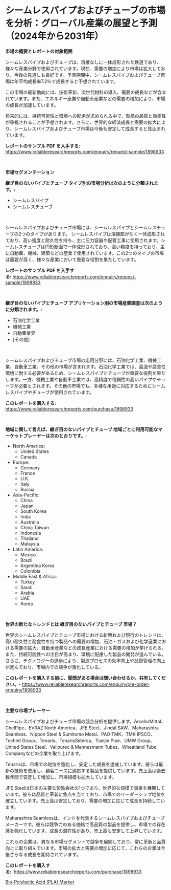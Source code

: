 <p><h1>シームレスパイプおよびチューブの市場を分析：グローバル産業の展望と予測（2024年から2031年）</h1></p><p><strong>市場の概要とレポートの対象範囲</strong></p>
<p><p>シームレスパイプおよびチューブは、溶接なしに一体成形された鉄道であり、様々な産業分野で使用されています。現在、需要の増加により市場は拡大しており、今後の見通しも良好です。予測期間中、シームレスパイプおよびチューブ市場は年平均成長率7.2％で成長すると予想されています。</p><p>この市場の最新動向には、技術革新、次世代材料の導入、需要の成長などが含まれています。また、エネルギー産業や自動車産業などの需要の増加により、市場の成長が加速しています。</p><p>将来的には、持続可能性と環境への配慮が求められる中で、製品の品質と効率性が重視されることが予想されます。さらに、世界的な経済成長と需要の拡大により、シームレスパイプおよびチューブ市場は今後も安定して成長すると見込まれています。</p></p>
<p><strong>レポートのサンプル PDF を入手する:</strong> <a href="https://www.reliableresearchreports.com/enquiry/request-sample/1898933">https://www.reliableresearchreports.com/enquiry/request-sample/1898933</a></p>
<p>&nbsp;</p>
<p><strong>市場セグメンテーション</strong></p>
<p><strong>継ぎ目のないパイプとチューブ タイプ別の市場分析は次のように分類されます。:</strong></p>
<p><ul><li>シームレスパイプ</li><li>シームレスチューブ</li></ul></p>
<p>&nbsp;</p>
<p><p>シームレスパイプおよびチューブ市場には、シームレスパイプとシームレスチューブの2つのタイプがあります。 シームレスパイプは溶接部がなく一体成形されており、高い強度と耐久性を持ち、主に圧力容器や配管工事に使用されます。シームレスチューブは円形断面で一体成形されており、高い精度を持っており、主に自動車、機械、建築などの産業で使用されています。この2つのタイプの市場は需要が高く、様々な産業において重要な役割を果たしています。</p></p>
<p><strong>レポートのサンプル PDF を入手する:</strong>&nbsp;<a href="https://www.reliableresearchreports.com/enquiry/request-sample/1898933">https://www.reliableresearchreports.com/enquiry/request-sample/1898933</a></p>
<p>&nbsp;</p>
<p><strong> 継ぎ目のないパイプとチューブ アプリケーション別の市場産業調査は次のように分類されます。:</strong></p>
<p><ul><li>石油化学工業</li><li>機械工業</li><li>自動車業界</li><li>[その他]</li></ul></p>
<p>&nbsp;</p>
<p><p>シームレスパイプおよびチューブ市場の応用分野には、石油化学工業、機械工業、自動車工業、その他の市場が含まれます。石油化学工業では、高温や腐食性環境に耐える必要があるため、シームレスパイプとチューブが重要な役割を果たします。一方、機械工業や自動車工業では、高精度で信頼性の高いパイプやチューブが必要とされます。その他の市場でも、多様な用途に対応するためにシームレスパイプやチューブが使用されています。</p></p>
<p><strong>このレポートを購入する:</strong>&nbsp; <a href="https://www.reliableresearchreports.com/purchase/1898933">https://www.reliableresearchreports.com/purchase/1898933</a></p>
<p>&nbsp;</p>
<p><strong>地域に関して言えば、継ぎ目のないパイプとチューブ 地域ごとに利用可能なマーケットプレーヤーは次のとおりです。:</strong></p>
<p><ul>
    <li>
        North America:
        <ul>
            <li>United States</li>
            <li>Canada</li>
        </ul>
    </li>
    <li>
        Europe:
        <ul>
            <li>Germany</li>
            <li>France</li>
            <li>U.K.</li>
            <li>Italy</li>
            <li>Russia</li>
        </ul>
    </li>
    <li>
        Asia-Pacific:
        <ul>
            <li>China</li>
            <li>Japan</li>
            <li>South Korea</li>
            <li>India</li>
            <li>Australia</li>
            <li>China Taiwan</li>
            <li>Indonesia</li>
            <li>Thailand</li>
            <li>Malaysia</li>
        </ul>
    </li>
    <li>
        Latin America:
        <ul>
            <li>Mexico</li>
            <li>Brazil</li>
            <li>Argentina Korea</li>
            <li>Colombia</li>
        </ul>
    </li>
    <li>
        Middle East & Africa:
        <ul>
            <li>Turkey</li>
            <li>Saudi</li>
            <li>Arabia</li>
            <li>UAE</li>
            <li>Korea</li>
        </ul>
    </li>
    </ul></p>
<p>&nbsp;</p>
<p><strong>世界の新たなトレンドとは 継ぎ目のないパイプとチューブ 市場？</strong></p>
<p><p>世界のシームレスパイプとチューブ市場における新興および現行のトレンドは、高い耐久性と耐食性を持つ製品への需要の増加、石油・ガスおよび化学産業における需要の拡大、自動車産業などの成長産業における需要の増加が挙げられる。また、持続可能性への注目が高まり、環境に配慮した製品の開発が進んでいる。さらに、テクノロジーの進歩により、製造プロセスの効率向上や品質管理の向上が進んでおり、市場内での競争が激化している。</p></p>
<p><strong>このレポートを購入する前に、質問がある場合は問い合わせるか、共有してください。</strong>- <a href="https://www.reliableresearchreports.com/enquiry/pre-order-enquiry/1898933">https://www.reliableresearchreports.com/enquiry/pre-order-enquiry/1898933</a></p>
<p>&nbsp;</p>
<p><strong>主要な市場プレーヤー</strong></p>
<p><p>シームレスパイプおよびチューブ市場の競合分析を提供します。ArcelorMittal、ChelPipe、EVRAZ North America、JFE Steel、Jindal SAW、Maharashtra Seamless、Nippon Steel & Sumitomo Metal、PAO TMK、TMK IPSCO、Techint Group、Tenaris、TenarisSiderca、Tianjin Pipe、UMW Group、United States Steel、Vallourec & Mannesmann Tubes、Wheatland Tube Companyなどの企業を取り上げます。</p><p>Tenarisは、市場での地位を強化し、安定した成長を達成しています。彼らは最新の技術を使用し、顧客ニーズに適応する製品を提供しています。売上高は過去数年間で安定して増加し、市場規模も拡大しています。</p><p>JFE Steelは日本の主要な製鉄会社の1つであり、世界的な規模で事業を展開しています。彼らは品質と革新に焦点を当てており、市場でのリーダーシップ地位を確立しています。売上高は安定しており、需要の増加に応じて成長を持続しています。</p><p>Maharashtra Seamlessは、インドを代表するシームレスパイプおよびチューブメーカーです。彼らは競争力のある価格で高品質の製品を提供し、市場での存在感を強化しています。成長の潜在性があり、売上高も安定して上昇しています。</p><p>これらの企業は、異なる市場セグメントで競争を展開しており、常に革新と品質向上に取り組んでいます。市場の拡大と需要の増加に応じて、これらの企業は今後さらなる成長を期待されています。</p></p>
<p><strong>このレポートを購入する:</strong>&nbsp;&nbsp;<a href="https://www.reliableresearchreports.com/purchase/1898933">https://www.reliableresearchreports.com/purchase/1898933</a></p>
<p><p><a href="https://github.com/Glendatilghmankmgz0rbhwpy/Market-Research-Report-List-1/blob/main/bio-polylactic-acid-pla-market.md">Bio-Polylactic Acid (PLA) Market</a></p></p>